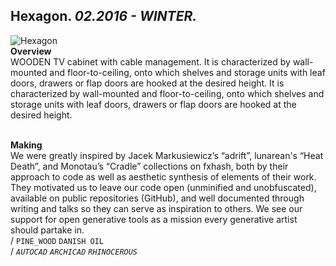 
## Hexagon. _02.2016 - WINTER._  
![Hexagon](/None)  
**Overview**  
WOODEN TV cabinet with cable management. It is characterized by wall-mounted and floor-to-ceiling, onto which shelves and storage units with leaf doors, drawers or flap doors are hooked at the desired height. It is characterized by wall-mounted and floor-to-ceiling, onto which shelves and storage units with leaf doors, drawers or flap doors are hooked at the desired height.  
<br>
  
**Making**  
We were greatly inspired by Jacek Markusiewicz’s “adrift”, lunarean's “Heat Death”, and Monotau’s “Cradle” collections on fxhash, both by their approach to code as well as aesthetic synthesis of elements of their work. They motivated us to leave our code open (unminified and unobfuscated), available on public repositories (GitHub), and well documented through writing and talks so they can serve as inspiration to others. We see our support for open generative tools as a mission every generative artist should partake in.  
/
`PINE_WOOD` `DANISH OIL`   
/
_`AUTOCAD`_ _`ARCHICAD`_ _`RHINOCEROUS`_   
<br>

